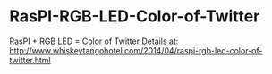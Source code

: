 # RasPI-RGB-LED-Color-of-Twitter
RasPI + RGB LED = Color of Twitter
Details at:
http://www.whiskeytangohotel.com/2014/04/raspi-rgb-led-color-of-twitter.html
